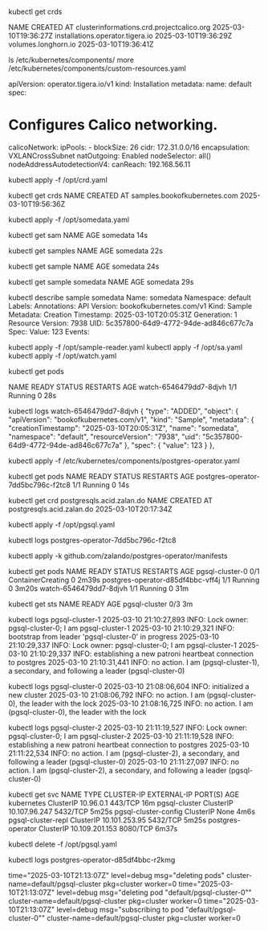 kubectl get crds

NAME                                                  CREATED AT
clusterinformations.crd.projectcalico.org             2025-03-10T19:36:27Z
installations.operator.tigera.io                      2025-03-10T19:36:29Z
volumes.longhorn.io                                   2025-03-10T19:36:41Z

ls /etc/kubernetes/components/
more /etc/kubernetes/components/custom-resources.yaml

apiVersion: operator.tigera.io/v1
kind: Installation
metadata:
  name: default
spec:
  # Configures Calico networking.
  calicoNetwork:
    ipPools:
    - blockSize: 26
      cidr: 172.31.0.0/16
      encapsulation: VXLANCrossSubnet
      natOutgoing: Enabled
      nodeSelector: all()
    nodeAddressAutodetectionV4:
      canReach: 192.168.56.11

kubectl apply -f /opt/crd.yaml

kubectl get crds
NAME                                                  CREATED AT
samples.bookofkubernetes.com                          2025-03-10T19:56:36Z

kubectl apply -f /opt/somedata.yaml

kubectl get sam
NAME       AGE
somedata   14s

kubectl get samples
NAME       AGE
somedata   22s

kubectl get sample
NAME       AGE
somedata   24s

kubectl get sample somedata
NAME       AGE
somedata   29s

kubectl describe sample somedata
Name:         somedata
Namespace:    default
Labels:       <none>
Annotations:  <none>
API Version:  bookofkubernetes.com/v1
Kind:         Sample
Metadata:
  Creation Timestamp:  2025-03-10T20:05:31Z
  Generation:          1
  Resource Version:    7938
  UID:                 5c357800-64d9-4772-94de-ad846c677c7a
Spec:
  Value:  123
Events:   <none>

kubectl apply -f /opt/sample-reader.yaml
kubectl apply -f /opt/sa.yaml
kubectl apply -f /opt/watch.yaml

kubectl get pods

NAME                     READY   STATUS    RESTARTS   AGE
watch-6546479dd7-8djvh   1/1     Running   0          28s

kubectl logs watch-6546479dd7-8djvh
{
  "type": "ADDED",
  "object": {
    "apiVersion": "bookofkubernetes.com/v1",
    "kind": "Sample",
    "metadata": {
      "creationTimestamp": "2025-03-10T20:05:31Z",
      "name": "somedata",
      "namespace": "default",
      "resourceVersion": "7938",
      "uid": "5c357800-64d9-4772-94de-ad846c677c7a"
    },
    "spec": {
      "value": 123
    }
  },

kubectl apply -f /etc/kubernetes/components/postgres-operator.yaml

kubectl get pods
NAME                                 READY   STATUS    RESTARTS   AGE
postgres-operator-7dd5bc796c-f2tc8   1/1     Running   0          14s

kubectl get crd postgresqls.acid.zalan.do
NAME                        CREATED AT
postgresqls.acid.zalan.do   2025-03-10T20:17:34Z

kubectl apply -f /opt/pgsql.yaml

kubectl logs postgres-operator-7dd5bc796c-f2tc8

kubectl apply -k github.com/zalando/postgres-operator/manifests

kubectl get pods
NAME                                READY   STATUS              RESTARTS   AGE
pgsql-cluster-0                     0/1     ContainerCreating   0          2m39s
postgres-operator-d85df4bbc-vff4j   1/1     Running             0          3m20s
watch-6546479dd7-8djvh              1/1     Running             0          31m

kubectl get sts
NAME            READY   AGE
pgsql-cluster   0/3     3m

kubectl logs pgsql-cluster-1
2025-03-10 21:10:27,893 INFO: Lock owner: pgsql-cluster-0; I am pgsql-cluster-1
2025-03-10 21:10:29,321 INFO: bootstrap from leader 'pgsql-cluster-0' in progress
2025-03-10 21:10:29,337 INFO: Lock owner: pgsql-cluster-0; I am pgsql-cluster-1
2025-03-10 21:10:29,337 INFO: establishing a new patroni heartbeat connection to postgres
2025-03-10 21:10:31,441 INFO: no action. I am (pgsql-cluster-1), a secondary, and following a leader (pgsql-cluster-0)

kubectl logs pgsql-cluster-0
2025-03-10 21:08:06,604 INFO: initialized a new cluster
2025-03-10 21:08:06,792 INFO: no action. I am (pgsql-cluster-0), the leader with the lock
2025-03-10 21:08:16,725 INFO: no action. I am (pgsql-cluster-0), the leader with the lock

kubectl logs pgsql-cluster-2
2025-03-10 21:11:19,527 INFO: Lock owner: pgsql-cluster-0; I am pgsql-cluster-2
2025-03-10 21:11:19,528 INFO: establishing a new patroni heartbeat connection to postgres
2025-03-10 21:11:22,534 INFO: no action. I am (pgsql-cluster-2), a secondary, and following a leader (pgsql-cluster-0)
2025-03-10 21:11:27,097 INFO: no action. I am (pgsql-cluster-2), a secondary, and following a leader (pgsql-cluster-0)

kubectl get svc
NAME                   TYPE        CLUSTER-IP       EXTERNAL-IP   PORT(S)    AGE
kubernetes             ClusterIP   10.96.0.1        <none>        443/TCP    16m
pgsql-cluster          ClusterIP   10.107.96.247    <none>        5432/TCP   5m25s
pgsql-cluster-config   ClusterIP   None             <none>        <none>     4m6s
pgsql-cluster-repl     ClusterIP   10.101.253.95    <none>        5432/TCP   5m25s
postgres-operator      ClusterIP   10.109.201.153   <none>        8080/TCP   6m37s

kubectl delete -f /opt/pgsql.yaml

kubectl logs postgres-operator-d85df4bbc-r2kmg

time="2025-03-10T21:13:07Z" level=debug msg="deleting pods" cluster-name=default/pgsql-cluster pkg=cluster worker=0
time="2025-03-10T21:13:07Z" level=debug msg="deleting pod \"default/pgsql-cluster-0\"" cluster-name=default/pgsql-cluster pkg=cluster worker=0
time="2025-03-10T21:13:07Z" level=debug msg="subscribing to pod \"default/pgsql-cluster-0\"" cluster-name=default/pgsql-cluster pkg=cluster worker=0